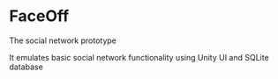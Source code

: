 # FaceOff
 The social network prototype
 
 It emulates basic social network functionality using Unity UI and SQLite database
